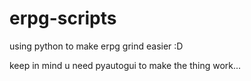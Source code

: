 # erpg-scripts
using python to make erpg grind easier :D

keep in mind u need pyautogui to make the thing work...
